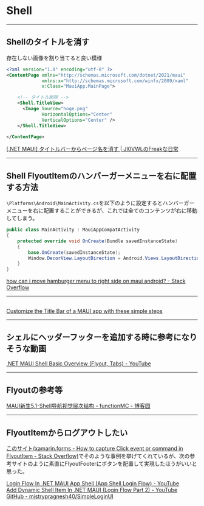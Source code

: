 # Shell

---

## Shellのタイトルを消す

存在しない画像を割り当てると良い模様

``` xml : MainPage.xaml
<?xml version="1.0" encoding="utf-8" ?>
<ContentPage xmlns="http://schemas.microsoft.com/dotnet/2021/maui"
             xmlns:x="http://schemas.microsoft.com/winfx/2009/xaml"
             x:Class="MauiApp.MainPage">

    <!-- タイトル削除 -->
    <Shell.TitleView>
      <Image Source="hoge.png"
             HorizontalOptions="Center"
             VerticalOptions="Center" />
    </Shell.TitleView>

</ContentPage>
```

[[.NET MAUI] タイトルバーからページ名を消す | JI0VWLのFreakな日常](https://ji0vwl.net/index.php/2022/08/15/3379/)

---

## Shell FlyoutItemのハンバーガーメニューを右に配置する方法

`\Platforms\Android\MainActivity.cs`を以下のように設定するとハンバーガーメニューを右に配置することができるが、これでは全てのコンテンツが右に移動してしまう。  

``` cs
public class MainActivity : MauiAppCompatActivity
{
    protected override void OnCreate(Bundle savedInstanceState)
    {
        base.OnCreate(savedInstanceState);
        Window.DecorView.LayoutDirection = Android.Views.LayoutDirection.Rtl;
    }
}
```

[how can i move hamburger menu to right side on maui android? - Stack Overflow](https://stackoverflow.com/questions/75267229/how-can-i-move-hamburger-menu-to-right-side-on-maui-android)  

---

##

[Customize the Title Bar of a MAUI app with these simple steps](https://ewerspej.hashnode.dev/customize-the-title-bar-of-a-maui-app-with-these-simple-steps)  

---

## シェルにヘッダーフッターを追加する時に参考になりそうな動画

[.NET MAUI Shell Basic Overview (Flyout, Tabs) - YouTube](https://www.youtube.com/watch?v=E9b1Sun0ecc)  

---

## Flyoutの参考等

[MAUI新生5.1-Shell导航视觉层次结构 - functionMC - 博客园](https://www.cnblogs.com/functionMC/p/17004274.html)  

---

## FlyoutItemからログアウトしたい

[このサイト(xamarin.forms - How to capture Click event or command in FlyoutItem - Stack Overflow)](https://stackoverflow.com/questions/75668861/how-to-capture-click-event-or-command-in-flyoutitem)でそのような事例を挙げてくれているが、次の参考サイトのように素直にFlyoutFooterにボタンを配置して実現したほうがいいと思った。  

[Login Flow In .NET MAUI App Shell (App Shell Login Flow) - YouTube](https://www.youtube.com/watch?v=dWnGoZY3XiE)  
[Add Dynamic Shell Item In .NET MAUI (Login Flow Part 2) - YouTube](https://www.youtube.com/watch?v=lSmRAV5IIBs)  
[GitHub - mistrypragnesh40/SimpleLoginUI](https://github.com/mistrypragnesh40/SimpleLoginUI)  
